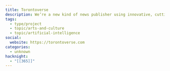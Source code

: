 ```yaml
---
title: Torontoverse
description: We’re a new kind of news publisher using innovative, cutting-edge technology to tell honest, local stories. We’re using data, code, and even a little AI to do something completely fresh.
tags:
  - type/project
  - topic/arts-and-culture
  - topic/artificial-intelligence
social:
  website: https://torontoverse.com
categories:
  - unknown
hacknight:
  - "[[365]]"
---
```

